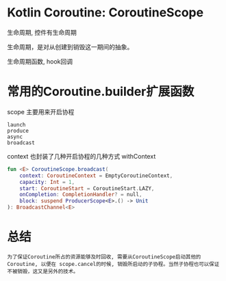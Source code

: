 
# Kotlin Coroutine: CoroutineScope

生命周期, 控件有生命周期

生命周期，是对从创建到销毁这一期间的抽象。 

生命周期函数, hook回调

# 常用的Coroutine.builder扩展函数

scope 主要用来开启协程

	launch
	produce
	async
	broadcast
context 也封装了几种开启协程的几种方式
	withContext

```kotlin
fun <E> CoroutineScope.broadcast(
    context: CoroutineContext = EmptyCoroutineContext, 
	capacity: Int = 1, 
	start: CoroutineStart = CoroutineStart.LAZY, 
	onCompletion: CompletionHandler? = null, 
	block: suspend ProducerScope<E>.() -> Unit
): BroadcastChannel<E>	
```


# 总结

	为了保证Coroutine所占的资源能够及时回收, 需要从CoroutineScope启动其他的Coroutine, 以便在 scope.cancel的时候, 销毁所启动的子协程。当然子协程也可以保证不被销毁，这又是另外的技术。
